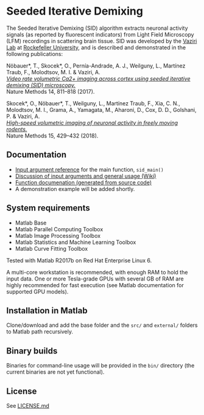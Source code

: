 # Seeded Iterative Demixing
The Seeded Iterative Demixing (SID) algorithm extracts neuronal activity signals (as reported by fluorescent indicators) from Light Field Microscopy (LFM) recordings in scattering brain tissue. SID was developed by the [Vaziri Lab](http://vaziria.com/) at [Rockefeller University](https://www.rockefeller.edu/), and is described and demonstrated in the following publications:

Nöbauer*, T., Skocek*, O., Pernía-Andrade, A. J., Weilguny, L., Martínez Traub, F., Molodtsov, M. I. & Vaziri, A.  
[*Video rate volumetric Ca2+ imaging across cortex using seeded iterative demixing (SID) microscopy.*](https://www.nature.com/articles/nmeth.4341)  
Nature Methods 14, 811–818 (2017).

Skocek*, O., Nöbauer*, T., Weilguny, L., Martínez Traub, F., Xia, C. N., Molodtsov, M. I., Grama, A., Yamagata, M., Aharoni, D., Cox, D. D., Golshani, P. & Vaziri, A.  
[*High-speed volumetric imaging of neuronal activity in freely moving rodents.*](https://www.nature.com/articles/s41592-018-0008-0)  
Nature Methods 15, 429–432 (2018).

## Documentation
- [Input argument reference](https://cdn.rawgit.com/vazirilab/sid/master/docs/published_m_files/sid_config_manage.html) for the main function, `sid_main()`
- [Discussion of input arguments and general usage (Wiki)](https://github.com/vazirilab/sid/wiki/Description-and-usage)
- [Function documenation (generated from source code)](https://github.com/vazirilab/sid/tree/master/docs/published_m_files)
- A demonstration example will be added shortly.

## System requirements
- Matlab Base
- Matlab Parallel Computing Toolbox
- Matlab Image Processing Toolbox
- Matlab Statistics and Machine Learning Toolbox
- Matlab Curve Fitting Toolbox

Tested with Matlab R2017b on Red Hat Enterprise Linux 6.

A multi-core workstation is recommended, with enough RAM to hold the input data. One or more Tesla-grade GPUs with several GB of RAM are highly recommended for fast execution (see Matlab documentation for supported GPU models).

## Installation in Matlab
Clone/download and add the base folder and the `src/` and `external/` folders to Matlab path recursively.

## Binary builds
Binaries for command-line usage will be provided in the `bin/` directory (the current binaries are not yet functional).

## License
See [LICENSE.md](LICENSE.md)

